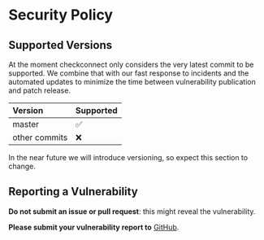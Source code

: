 # Security Policy

## Supported Versions

At the moment checkconnect only considers the very latest commit to be supported. We combine that with our fast response to incidents and the automated updates to minimize the time between vulnerability publication and patch release.

| Version       | Supported          |
| :------------ | :----------------- |
| master        | :white_check_mark: |
| other commits | :x:                |

In the near future we will introduce versioning, so expect this section to change.

## Reporting a Vulnerability

**Do not submit an issue or pull request**: this might reveal the vulnerability.

**Please submit your vulnerability report to** [GitHub](https://github.com/jmuelbert/checkconnect/security/advisories/new).
